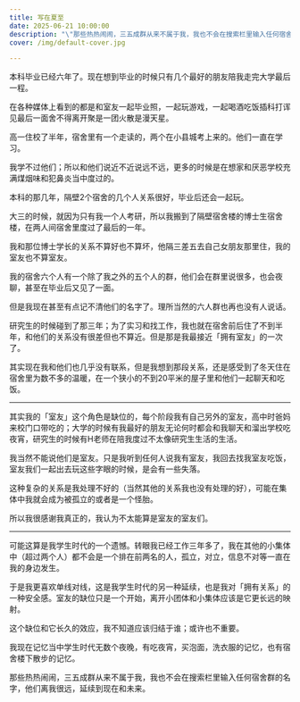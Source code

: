 ```yaml
---
title: 写在夏至
date: 2025-06-21 10:00:00
description: "\"那些热热闹闹，三五成群从来不属于我，我也不会在搜索栏里输入任何宿舍群的名字，他们离我很远，延续到现在和未来。 \""
cover: /img/default-cover.jpg

---
```


本科毕业已经六年了。现在想到毕业的时候只有几个最好的朋友陪我走完大学最后一程。

在各种媒体上看到的都是和室友一起毕业照，一起玩游戏，一起喝酒吃饭插科打诨见最后一面舍不得离开聚是一团火散是漫天星。

高一住校了半年，宿舍里有一个走读的，两个在小县城考上来的。他们一直在学习。

我学不过他们；所以和他们说近不近说远不远，更多的时候是在想家和厌恶学校充满煤烟味和犯鼻炎当中度过的。

本科的那几年，隔壁2个宿舍的几个人关系很好，毕业后还会一起玩。

大三的时候，就因为只有我一个人考研，所以我搬到了隔壁宿舍楼的博士生宿舍楼，在两人间宿舍里度过了最后的一年。

我和那位博士学长的关系不算好也不算坏，他隔三差五去自己女朋友那里住，我的室友也不算室友。

我的宿舍六个人有一个除了我之外的五个人的群，他们会在群里说很多，也会夜聊，甚至在毕业后又见了一面。

但是我现在甚至有点记不清他们的名字了。理所当然的六人群也再也没有人说话。

研究生的时候碰到了那三年；为了实习和找工作，我也就在宿舍前后住了不到半年，和他们的关系没有很差但也不算近。但是那是我最接近「拥有室友」的一次了。

其实现在我和他们也几乎没有联系，但是我想到那段关系，还是感受到了冬天住在宿舍里为数不多的温暖，在一个狭小的不到20平米的屋子里和他们一起聊天和吃饭。

---


其实我的「室友」这个角色是缺位的，每个阶段我有自己另外的室友，高中时爸妈来校门口带吃的；大学的时候有我最好的朋友无论何时都会和我聊天和溜出学校吃夜宵，研究生的时候有H老师在陪我度过不太像研究生生活的生活。

我当然不能说他们是室友。只是我听到任何人说我有室友，我回去找我室友吃饭，室友我们一起出去玩这些字眼的时候，是会有一些失落。

这种复杂的关系是我处理不好的（当然其他的关系我也没有处理的好），可能在集体中我就会成为被孤立的或者是一个怪胎。

所以我很感谢我真正的，我认为不太能算是室友的室友们。

---

可能这算是我学生时代的一个遗憾。转眼我已经工作三年多了，我在其他的小集体中（超过两个人）都不会是一个排在前两名的人，孤立，对立，信息不对等一直在我的身边发生。

于是我更喜欢单线对线，这是我学生时代的另一种延续，也是我对「拥有关系」的一种安全感。室友的缺位只是一个开始，离开小团体和小集体应该是它更长远的映射。

这个缺位和它长久的效应，我不知道应该归结于谁；或许也不重要。

我现在记忆当中学生时代无数个夜晚，有吃夜宵，买泡面，洗衣服的记忆，也有宿舍楼下散步的记忆。

那些热热闹闹，三五成群从来不属于我，我也不会在搜索栏里输入任何宿舍群的名字，他们离我很远，延续到现在和未来。 